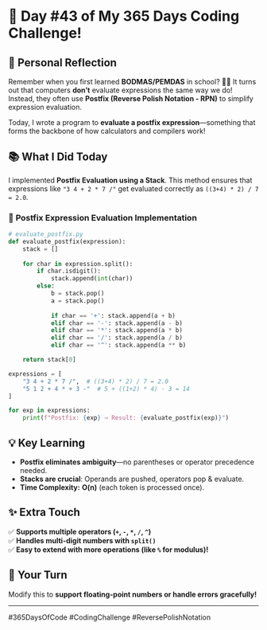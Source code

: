 # 🎯 Day #43 of My 365 Days Coding Challenge!  

## 💭 Personal Reflection  
Remember when you first learned **BODMAS/PEMDAS** in school? 😵‍💫 It turns out that computers **don’t** evaluate expressions the same way we do! Instead, they often use **Postfix (Reverse Polish Notation - RPN)** to simplify expression evaluation.  

Today, I wrote a program to **evaluate a postfix expression**—something that forms the backbone of how calculators and compilers work!  

## 📚 What I Did Today  
I implemented **Postfix Evaluation using a Stack**. This method ensures that expressions like `"3 4 + 2 * 7 /"` get evaluated correctly as `((3+4) * 2) / 7 = 2.0`.  

### 📝 **Postfix Expression Evaluation Implementation**  

```python
# evaluate_postfix.py
def evaluate_postfix(expression):
    stack = []
    
    for char in expression.split():
        if char.isdigit():
            stack.append(int(char))
        else:
            b = stack.pop()  
            a = stack.pop()
            
            if char == '+': stack.append(a + b)
            elif char == '-': stack.append(a - b)
            elif char == '*': stack.append(a * b)
            elif char == '/': stack.append(a / b)
            elif char == '^': stack.append(a ** b)

    return stack[0]

expressions = [
    "3 4 + 2 * 7 /",  # ((3+4) * 2) / 7 = 2.0
    "5 1 2 + 4 * + 3 -"  # 5 + ((1+2) * 4) - 3 = 14
]

for exp in expressions:
    print(f"Postfix: {exp} → Result: {evaluate_postfix(exp)}")
```

## 💡 Key Learning  
- **Postfix eliminates ambiguity**—no parentheses or operator precedence needed.  
- **Stacks are crucial**: Operands are pushed, operators pop & evaluate.  
- **Time Complexity:** **O(n)** (each token is processed once).  

## ✨ Extra Touch  
✅ **Supports multiple operators (`+`, `-`, `*`, `/`, `^`)**  
✅ **Handles multi-digit numbers with `split()`**  
✅ **Easy to extend with more operations (like `%` for modulus)!**  

## 🚀 Your Turn  
Modify this to **support floating-point numbers or handle errors gracefully!**  

---

#365DaysOfCode #CodingChallenge #ReversePolishNotation  